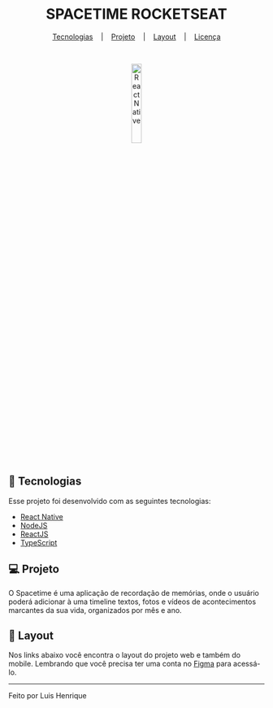 <h1 align="center">
    SPACETIME ROCKETSEAT
</h1>

<p align="center">
    <a href="#-tecnologias">Tecnologias</a> &nbsp;&nbsp;&nbsp;|&nbsp;&nbsp;&nbsp;
    <a href="#">Projeto</a> &nbsp;&nbsp;&nbsp;|&nbsp;&nbsp;&nbsp;
    <a href="#">Layout</a> &nbsp;&nbsp;&nbsp;|&nbsp;&nbsp;&nbsp;
    <a href="#">Licen&ccedil;a</a>
</p>

<br>

<p align="center">
  <img alt="React Native" src="(https://www.datocms-assets.com/45470/1631026680-logo-react-native.png)" width="20%">
</p>

## 🚀 Tecnologias

Esse projeto foi desenvolvido com as seguintes tecnologias:

- [React Native](https://facebook.github.io/react-native/)
- [NodeJS](https://nodejs.org/en/)
- [ReactJS](https://reactjs.org)
- [TypeScript](https://www.typescriptlang.org/)

## 💻 Projeto

O Spacetime é uma aplicação de recordação de memórias, onde o usuário poderá adicionar à uma timeline textos, fotos e vídeos de acontecimentos marcantes da sua vida, organizados por mês e ano.

## 🔖 Layout

Nos links abaixo você encontra o layout do projeto web e também do mobile. Lembrando que você precisa ter uma conta no [Figma](https://www.figma.com/community/file/1240070456276424762/C%C3%A1psula-do-tempo-%E2%80%A2-Trilha-Ignite) para acessá-lo.

<!-- - [Layout Web](https://www.figma.com/file/mDEbnoojksG4w8sOxmudh3/Happy-Web)
- [Layout Mobile](https://www.figma.com/file/X27FfVxAgy9f5IFa7ONlph/Happy-Mobile) -->

<!-- ## :memo: Licença

Esse projeto está sob a licença MIT. Veja o arquivo [LICENSE](LICENSE.md) para mais detalhes. -->

---

Feito por Luis Henrique
